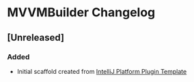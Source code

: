 <!-- Keep a Changelog guide -> https://keepachangelog.com -->

# MVVMBuilder Changelog

## [Unreleased]
### Added
- Initial scaffold created from [IntelliJ Platform Plugin Template](https://github.com/JetBrains/intellij-platform-plugin-template)
